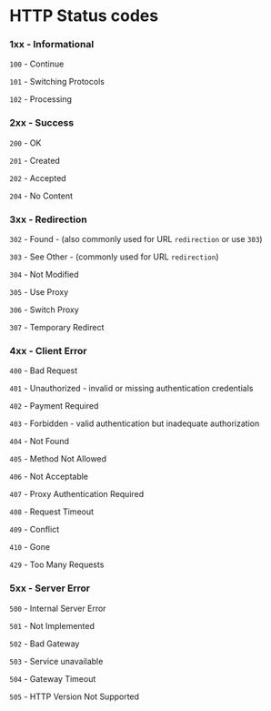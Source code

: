# HTTP Status codes

### 1xx - Informational
`100` - Continue

`101` - Switching Protocols

`102` - Processing


### 2xx - Success
`200` - OK

`201` - Created

`202` - Accepted

`204` - No Content


### 3xx - Redirection
`302` - Found - (also commonly used for URL `redirection` or use `303`)

`303` - See Other - (commonly used for URL `redirection`)

`304` - Not Modified
    
`305` - Use Proxy

`306` - Switch Proxy

`307` - Temporary Redirect


### 4xx - Client Error
`400` - Bad Request

`401` - Unauthorized - invalid or missing authentication credentials

`402` - Payment Required

`403` - Forbidden - valid authentication but inadequate authorization

`404` - Not Found

`405` - Method Not Allowed

`406` - Not Acceptable

`407` - Proxy Authentication Required

`408` - Request Timeout

`409` - Conflict

`410` - Gone

`429` - Too Many Requests


### 5xx - Server Error
`500` - Internal Server Error

`501` - Not Implemented

`502` - Bad Gateway

`503` - Service unavailable

`504` - Gateway Timeout

`505` - HTTP Version Not Supported